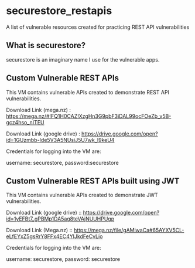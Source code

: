 # securestore_restapis
A list of vulnerable resources created for practicing REST API vulnerabilities 

## What is securestore?
securestore is an imaginary name I use for the vulnerable apps.

## Custom Vulnerable REST APIs

This VM contains vulnerable APIs created to demonstrate REST API vulnerabilities.

Download Link (mega.nz) : https://mega.nz/#!FQ1H0CAZ!XzgHn3G9pbF3iDAL99ocFOeZb_v5B-gcz4hso_nITEU

Download Link (google drive) : https://drive.google.com/open?id=1GUzmbb-Ide5V3A5NUsiJ5U7wk_l9keU4

Credentials for logging into the VM are:

username: securestore, password:securestore



## Custom Vulnerable REST APIs built using JWT

This VM contains vulnerable APIs created to demonstrate JWT vulnerabilities.

Download Link (google drive) :: https://drive.google.com/open?id=1yEFBt7_gPBMp1DA5ag8teVAjNUUHPUgp

Download Link (Mega.nz) :: https://mega.nz/file/gAMiwaCa#65AYXV5CL-eLfEYxZ5gsRrY8FFx4EC4YlJkdFeCvLio

Credentials for logging into the VM are:

username: securestore, password: securestore

